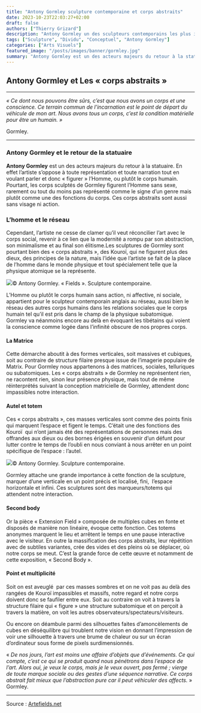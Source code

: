 ```yaml
---
title: "Antony Gormley sculpture contemporaine et corps abstraits"
date: 2023-10-23T22:03:27+02:00
draft: false
authors: ["Thierry Grizard"]
description: "Antony Gormley un des sculpteurs contemporains les plus importants a renouvelé la statuaire faisant du corps humain comme réseau le centre de sa démarche."
tags: ["Sculpture", "Dividu", "Conceptuel", "Antony Gormley"]
categories: ["Arts Visuels"]
featured_image: "/posts/images/banner/gormley.jpg"
summary: "Antony Gormley est un des acteurs majeurs du retour à la statuaire. L’artiste s’oppose à toute représentation et toute narration tout en voulant « figurer » l’Homme, ou plutôt le corps humain, sans visage ni action, sexué mais au titre de fonction non de genre.Des corps abstraits."
---
```

## **Antony Gormley et Les « corps abstraits »**

---

*« Ce dont nous pouvons être sûrs, c’est que nous avons un corps et une conscience. Ce terrain commun de l’incarnation est le point de départ du véhicule de mon art. Nous avons tous un corps, c’est la condition matérielle pour être un humain. »*

Gormley.

---

### Antony Gormley et le retour de la statuaire

**Antony Gormley** est un des acteurs majeurs du retour à la statuaire. En effet l’artiste s’oppose à toute représentation et toute narration tout en voulant parler et donc « figurer » l’Homme, ou plutôt le corps humain.
Pourtant, les corps sculptés de Gormley figurent l’Homme sans sexe, rarement ou tout du moins pas représenté comme le signe d’un genre mais plutôt comme une des fonctions du corps. Ces corps abstraits sont aussi sans visage ni action.

### L’homme et le réseau

Cependant, l’artiste ne cesse de clamer qu’il veut réconcilier l’art avec le corps social, revenir à ce lien que la modernité a rompu par son abstraction, son minimalisme et au final son élitisme.Les sculptures de Gormley sont pourtant bien des « corps abstraits », des Kouroï, qui ne figurent plus des dieux, des principes de la nature, mais l’idée que l’artiste se fait de la place de l’homme dans le monde physique et tout spécialement telle que la physique atomique se la représente.

![](/posts/images/gormley/antony-gormley-thaddaeus-ropac-galerie-art-sculpture-paris-solo-show.765-1024x512.jpg)© Antony Gormley. « Fields ». Sculpture contemporaine.

L’Homme ou plutôt le corps humain sans action, ni affective, ni sociale, appartient pour le sculpteur contemporain anglais au réseau, aussi bien le réseau des autres corps humains dans les relations sociales que le corps humain tel qu’il est pris dans le champ de la physique subatomique. Gormley va néanmoins encore au delà en évoquant les tibétains qui voient la conscience comme logée dans l’infinité obscure de nos propres corps.

#### La Matrice

Cette démarche aboutit à des formes verticales, soit massives et cubiques, soit au contraire de structure filaire presque issue de l’imagerie populaire de Matrix. Pour Gormley nous appartenons à des matrices, sociales, telluriques ou subatomiques.
Les « corps abstraits » de Gormley ne représentent rien, ne racontent rien, sinon leur présence physique, mais tout de même réinterprétés suivant la conception matricielle de Gormley, attendent donc impassibles notre interaction.

#### Autel et totem

Ces « corps abstraits », ces masses verticales sont comme des points finis qui marquent l’espace et figent le temps. C’était une des fonctions des Kouroï  qui n’ont jamais été des représentations de personnes mais des offrandes aux dieux ou des bornes érigées en souvenir d’un défunt pour lutter contre le temps de l’oubli en nous conviant à nous arrêter en un point spécifique de l’espace : l’autel.

![](/posts/images/gormley/antony-gormley-thaddaeus-ropac-galerie-art-scumpture-paris-solo-show.766-1024x512.jpg)© Antony Gormley. Sculpture contemporaine.

Gormley attache une grande importance à cette fonction de la sculpture, marquer d’une verticale en un point précis et localisé, fini,  l’espace horizontale et infini. Ces sculptures sont des marqueurs/totems qui attendent notre interaction.

#### Second body

Or la pièce « Extension Field » composée de multiples cubes en fonte et disposés de manière non linéaire, évoque cette fonction. Ces totems anonymes marquent le lieu et arrêtent le temps en une pause interactive avec le visiteur.
En outre la massification des corps abstraits, leur répétition avec de subtiles variantes, crée des vides et des pleins où se déplacer, où notre corps se meut. C’est la grande force de cette œuvre et notamment de cette exposition, « Second Body ».

#### Point et multiplicité

Soit on est aveuglé  par ces masses sombres et on ne voit pas au delà des rangées de Kouroï impassibles et massifs, notre regard et notre corps doivent donc se faufiler entre eux. Soit au contraire on voit à travers la structure filaire qui « figure » une structure subatomique et on perçoit à travers la matière, on voit les autres observateurs/spectateurs/visiteurs.

Ou encore on déambule parmi des silhouettes faites d’amoncèlements de cubes en déséquilibre qui troublent notre vision en donnant l’impression de voir une silhouette à travers une brume de chaleur ou sur un écran d’ordinateur sous forme de pixels surdimensionnés.

« *De nos jours, l’art est moins une affaire d’objets que d’événements. Ce qui compte, c’est ce qui se produit quand nous pénétrons dans l’espace de l’art. Alors oui, je veux le corps, mais je le veux ouvert, pas fermé ; vierge de toute marque sociale ou des gestes d’une séquence narrative. Ce corps abstrait fait mieux que l’abstraction pure car il peut véhiculer des affects.* » Gormley.

---

Source : [Artefields.net](https://www.artefields.net/antony-gormley-second-body-les-corps-abstraits/)